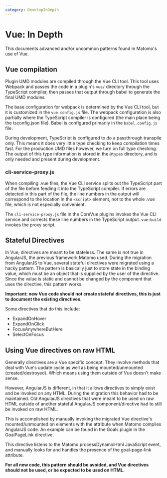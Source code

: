```yaml
---
category: DevelopInDepth
---
```

# Vue: In Depth

This documents advanced and/or uncommon patterns found in Matomo's use of Vue.

## Vue compilation

Plugin UMD modules are compiled through the Vue CLI tool. This tool uses Webpack and passes the code in a plugin's `vue/`
directory through the TypeScript compiler, then passes that output through babel to generate the final
UMD modules.

The base configuration for webpack is determined by the Vue CLI tool, but it is customized in the `vue.config.js`
file. The webpack configuration is also partially where the TypeScript compiler is configured (the main place
being the tsconfig.json file). Babel is configured primarily in the `babel.config.js` file.

During development, TypeScript is configured to do a passthrough transpile only. This means it does very little
type checking to keep compilation times fast. For the production UMD files however, we turn on full type checking.
The output of this type information is stored in the `@types` directory, and is only needed and present during
development.

### cli-service-proxy.js

When compiling .vue files, the Vue CLI service splits out the TypeScript part of the file before feeding it into
the TypeScript compiler. If errors are detected in this part of the file, the line numbers in the output will
correspond to the location in the `<script>` element, not to the whole .vue file, which is not especially
convenient.

The `cli-service-proxy.js` file in the CoreVue plugins invokes the Vue CLI service and corrects these line numbers
in the TypeScript output. `vue:build` invokes the proxy script.

## Stateful Directives

In Vue, directives are meant to be stateless. The same is not true in AngularJS, the previous framework Matomo
used. During the migration from AngularJS to Vue, several stateful directives were migrated using a hacky pattern.
The pattern is basically just to store state in the binding value, which must be an object that is supplied by the
user of the directive. Since the value is static and cannot be changed by the component that uses the directive, this
pattern works.

**Important: new Vue code should not create stateful directives, this is just to document the existing directives.**

Some directives that do this include:

* ExpandOnHover
* ExpandOnClick
* FocusAnywhereButHere
* SelectOnFocus

## Using Vue directives on raw HTML

Generally directives are a Vue specific concept. They involve methods that deal with Vue's update cycle as well
as being mounted/unmounted (created/destroyed). Which means using them outside of Vue doesn't make sense.

However, AngularJS is different, in that it allows directives to simply exist and be invoked on any HTML. During
the migration this behavior had to be maintained. Old AngularJS directives that were meant to be used on
raw HTML outside of another stateful AngularJS component/directive had to still be invoked on raw HTML.

This is accomplished by manually invoking the migrated Vue directive's mounted/unmounted on elements with
the attribute when Matomo compiles AngularJS code. An example can be found in the Goals plugin in the
GoalPageLink directive.

This directive listens to the Matomo.processDynamicHtml JavaScript event, and manually looks for and handles
the presence of the goal-page-link attribute.

**For all new code, this pattern should be avoided, and Vue directives should not be used, or be expected
to be used on HTML.**
